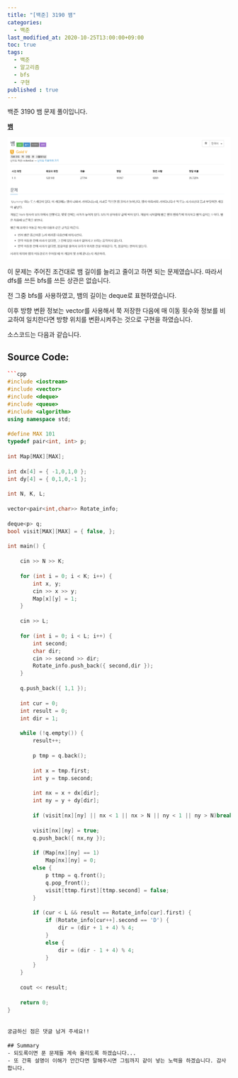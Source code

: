 ```yaml
---
title: "[백준] 3190 뱀"
categories: 
  - 백준
last_modified_at: 2020-10-25T13:00:00+09:00
toc: true
tags: 
  - 백준
  - 알고리즘
  - bfs
  - 구현
published : true
---
```


백준 3190 뱀 문제 풀이입니다. 

**[뱀](https://www.acmicpc.net/problem/3190)**

![문제](/assets/images/백준/BOJ_3190.png)

이 문제는 주어진 조건대로 뱀 길이를 늘리고 줄이고 하면 되는 문제였습니다. 따라서 dfs를 쓰든 bfs를 쓰든 상관은 없습니다. 

전 그중 bfs를 사용하였고, 뱀의 길이는 deque로 표현하였습니다. 

이후 방향 변환 정보는 vector를 사용해서 쭉 저장한 다음에 매 이동 횟수와 정보를 비교하여 일치한다면 방향 위치를 변환시켜주는 것으로 구현을 하였습니다. 

소스코드는 다음과 같습니다. 

Source Code:
-----

```cpp
```cpp
#include <iostream>
#include <vector>
#include <deque>
#include <queue>
#include <algorithm>
using namespace std;

#define MAX 101
typedef pair<int, int> p;

int Map[MAX][MAX];

int dx[4] = { -1,0,1,0 };
int dy[4] = { 0,1,0,-1 };

int N, K, L;

vector<pair<int,char>> Rotate_info;

deque<p> q;
bool visit[MAX][MAX] = { false, };

int main() {

	cin >> N >> K;

	for (int i = 0; i < K; i++) {
		int x, y;
		cin >> x >> y;
		Map[x][y] = 1;
	}

	cin >> L;

	for (int i = 0; i < L; i++) {
		int second;
		char dir;
		cin >> second >> dir;
		Rotate_info.push_back({ second,dir });
	}

	q.push_back({ 1,1 });

	int cur = 0;
	int result = 0;
	int dir = 1;

	while (!q.empty()) {
		result++;

		p tmp = q.back();

		int x = tmp.first;
		int y = tmp.second;

		int nx = x + dx[dir];
		int ny = y + dy[dir];

		if (visit[nx][ny] || nx < 1 || nx > N || ny < 1 || ny > N)break;

		visit[nx][ny] = true;
		q.push_back({ nx,ny });

		if (Map[nx][ny] == 1)
			Map[nx][ny] = 0;
		else {
			p ttmp = q.front();
			q.pop_front();
			visit[ttmp.first][ttmp.second] = false;
		}

		if (cur < L && result == Rotate_info[cur].first) {
			if (Rotate_info[cur++].second == 'D') {
				dir = (dir + 1 + 4) % 4;
			}
			else {
				dir = (dir - 1 + 4) % 4;
			}
		}
	}

	cout << result;

	return 0;
}
```

```

궁금하신 점은 댓글 남겨 주세요!! 

## Summary 
- 되도록이면 푼 문제들 계속 올리도록 하겠습니다...
- 또 간혹 설명이 이해가 안간다면 말해주시면 그림까지 같이 넣는 노력을 하겠습니다. 감사합니다.
